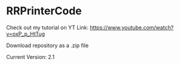 # RRPrinterCode
Check out my tutorial on YT Link: https://www.youtube.com/watch?v=oxP_p_HtTug

Download repository as a .zip file

Current Version: 2.1
